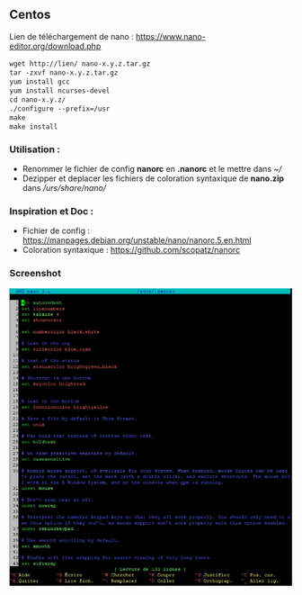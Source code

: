 ## Centos

Lien de téléchargement de nano : https://www.nano-editor.org/download.php

``` 
wget http://lien/ nano-x.y.z.tar.gz 
tar -zxvf nano-x.y.z.tar.gz
yum install gcc
yum install ncurses-devel
cd nano-x.y.z/
./configure --prefix=/usr
make
make install
``` 

### Utilisation :

- Renommer le fichier de config **nanorc** en **.nanorc** et le mettre dans <i>~/</i> 
- Dezipper et deplacer les fichiers de coloration syntaxique de **nano.zip** dans <i>/urs/share/nano/</i> 

### Inspiration et Doc :

- Fichier de config : https://manpages.debian.org/unstable/nano/nanorc.5.en.html 
- Coloration syntaxique : https://github.com/scopatz/nanorc 
 
### Screenshot

<img src="looking.jpg">
